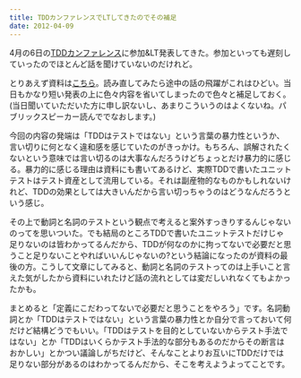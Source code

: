 ```yaml
---
title: TDDカンファレンスでLTしてきたのでその補足
date: 2012-04-09
---
```

4月の6日の<a href='http://atnd.org/events/26808'>TDDカンファレンス</a>に参加&amp;LT発表してきた。参加といっても遅刻していったのでほとんど話を聞けていないのだけれど。

とりあえず資料は<a href='http://ukstudio.github.com/tddconf_20120406/'>こちら</a>。読み直してみたら途中の話の飛躍がこれはひどい。当日もかなり短い発表の上に色々内容を省いてしまったので色々と補足しておく。(当日聞いていただいた方に申し訳ないし、あまりこういうのはよくないね。パブリックスピーカー読んででなおします。)

今回の内容の発端は「TDDはテストではない」という言葉の暴力性というか、言い切りに何となく違和感を感じていたのがきっかけ。もちろん、誤解されたくないという意味では言い切るのは大事なんだろうけどちょっとだけ暴力的に感じる。暴力的に感じる理由は資料にも書いてあるけど、実際TDDで書いたユニットテストはテスト資産として流用している。それは副産物的なものかもしれないけれど、TDDの効果としては大きいんだから言い切っちゃうのはどうなんだろうという感じ。

その上で動詞と名詞のテストという観点で考えると案外すっきりするんじゃないのってを思いついた。でも結局のところTDDで書いたユニットテストだけじゃ足りないのは皆わかってるんだから、TDDが何なのかに拘ってないで必要だと思うこと足りないことやればいいんじゃないの?という結論になったのが資料の最後の方。こうして文章にしてみると、動詞と名詞のテストってのは上手いこと言えた気がしたから資料にいれたけど話の流れとしては変だしいれなくてもよかったかも。

まとめると「定義にこだわってないで必要だと思うことをやろう」です。名詞動詞とか「TDDはテストではない」という言葉の暴力性とか自分で言っておいて何だけど結構どうでもいい。「TDDはテストを目的としていないからテスト手法ではない」とか「TDDはいくらかテスト手法的な部分もあるのだからその断言はおかしい」とかつい議論しがちだけど、そんなことよりお互いにTDDだけでは足りない部分があるのはわかってるんだから、そこを考えようよってことです。